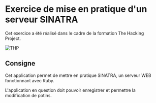 # Exercice de mise en pratique d'un serveur SINATRA

Cet exercice a été réalisé dans le cadre de la formation The Hacking Project.

![THP](https://miro.medium.com/max/1000/1*3c6S4mvi1Awh_UO9G4N0kQ.png)

## Consigne

Cet application permet de mettre en pratique SINATRA, un serveur WEB fonctionnant avec Ruby.

L'application en question doit pouvoir enregistrer et permettre la modification de potins.
